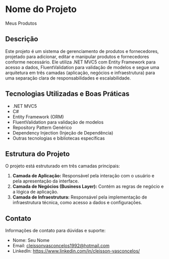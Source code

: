 # Nome do Projeto
Meus Produtos

## Descrição
Este projeto é um sistema de gerenciamento de produtos e fornecedores, projetado para adicionar, editar e manipular produtos e fornecedores conforme necessário. Ele utiliza .NET MVC5 com Entity Framework para acesso a dados, FluentValidation para validação de modelos e segue uma arquitetura em três camadas (aplicação, negócios e infraestrutura) para uma separação clara de responsabilidades e escalabilidade.

## Tecnologias Utilizadas e Boas Práticas

- .NET MVC5
- C#
- Entity Framework (ORM)
- FluentValidation para validação de modelos
- Repository Pattern Genérico
- Dependency Injection (Injeção de Dependência)
- Outras tecnologias e bibliotecas específicas

## Estrutura do Projeto

O projeto está estruturado em três camadas principais:

1. **Camada de Aplicação:** Responsável pela interação com o usuário e pela apresentação da interface.
2. **Camada de Negócios (Business Layer):** Contém as regras de negócio e a lógica de aplicação.
3. **Camada de Infraestrutura:** Responsável pela implementação de infraestrutura técnica, como acesso a dados e configurações.

## Contato
Informações de contato para dúvidas e suporte:
- Nome: Seu Nome
- Email: cleissonvasconcelos1992@hotmail.com
- LinkedIn: https://www.linkedin.com/in/cleisson-vasconcelos/
